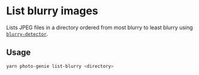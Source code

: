 # List blurry images

Lists JPEG files in a directory ordered from most blurry to least blurry using [`blurry-detector`](https://www.npmjs.com/package/blurry-detector).

## Usage

```bash
yarn photo-genie list-blurry <directory>
```
